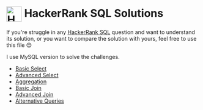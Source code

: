 <h1><a href="https://www.hackerrank.com/products/main/" target="blank"><img align="center" src="https://cdn4.iconfinder.com/data/icons/logos-and-brands/512/160_Hackerrank_logo_logos-512.png" alt="HackerRank" height="40" width="40"></a> HackerRank SQL Solutions </h1>

If you're struggle in any [HackerRank SQL](https://www.hackerrank.com/domains/sql/select) question and want to understand its solution, or you want to compare the solution with yours, feel free to use this file 😊

I use MySQL version to solve the challenges.

* [Basic Select](https://github.com/gabrielcardosofts/hackerrank-sql/tree/main/basic-select)
* [Advanced Select]()
* [Aggregation]()
* [Basic Join]()
* [Advanced Join]()
* [Alternative Queries]()
